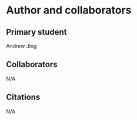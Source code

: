 Author and collaborators
========================

Primary student
---------------
Andrew Jing


Collaborators
-------------
N/A


Citations
---------
N/A
